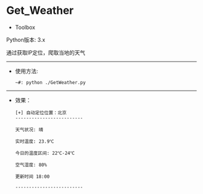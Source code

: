 # Get_Weather

* Toolbox
 
Python版本: 3.x

通过获取IP定位，爬取当地的天气

* * *

*   使用方法:
    
     `~#: python ./GetWeather.py`

* * *

* 效果：

      [+] 自动定位位置：北京
      -------------------------
     
      天气状况: 晴
    
      实时温度: 23.9℃
    
      今日的温度区间: 22℃-24℃
    
      空气湿度: 80%
    
      更新时间 18:00
    
      -------------------------
